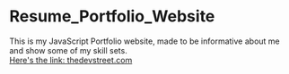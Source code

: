 # Resume_Portfolio_Website
This is my JavaScript Portfolio website, made to be informative about me and show some of my skill sets.<br> 
[Here's the link: thedevstreet.com](thedevstreet.com)
